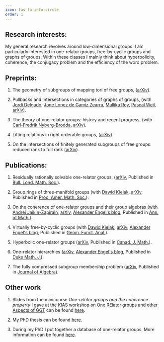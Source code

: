 ```yaml
---
icon: fas fa-info-circle
order: 1
---
```


## Research interests:
My general research revolves around low-dimensional groups. I am particularly interested in one-relator groups, free-by-cyclic groups and graphs of groups. Within these classes I mainly think about hyperbolicity, coherence, the conjugacy problem and the efficiency of the word problem.

## Preprints: 

1) The geometry of subgroups of mapping tori of free groups, ([arXiv](https://arxiv.org/abs/2510.03145)).
   
2) Pullbacks and intersections in categories of graphs of groups, (with [Jordi Delgado](https://jdrmaths.wixsite.com/jdelgado), [Jone Lopez de Gamiz Zearra](https://sites.google.com/view/joneldg/inicio), [Mallika Roy](https://sites.google.com/view/mallika-roy/home), [Pascal Weil](https://lipn.univ-paris13.fr/~pascal.weil/), [arXiv](https://arxiv.org/abs/2508.04362)).

3) The theory of one-relator groups: history and recent progress, (with [Carl-Fredrik Nyberg-Brodda](https://sites.google.com/view/cf-nb/), [arXiv](https://arxiv.org/abs/2501.18306)).
   
4) Lifting relations in right orderable groups, ([arXiv](https://arxiv.org/abs/2412.17057)).

5) On the intersections of finitely generated subgroups of free groups: reduced rank to full rank ([arXiv](https://arxiv.org/abs/2108.10814)).

## Publications:

1) Residually rationally solvable one-relator groups, ([arXiv](https://arxiv.org/abs/2407.09272), Published in [Bull. Lond. Math. Soc.](https://londmathsoc.onlinelibrary.wiley.com/doi/10.1112/blms.70210)).

2) Group rings of three-manifold groups (with [Dawid Kielak](https://people.maths.ox.ac.uk/kielak/), [arXiv](https://arxiv.org/abs/2303.15907), Published in [Proc. Amer. Math. Soc.](https://www.ams.org/journals/proc/2024-152-05/S0002-9939-2024-16716-2/)).

3) On the coherence of one-relator groups and their group algebras (with [Andrei Jaikin-Zapirain](https://matematicas.uam.es/~andrei.jaikin/), [arXiv](https://arxiv.org/abs/2303.05976), [Alexander Engel's blog](https://blog.spp2026.de/coherence-of-one-relator-groups/), Published in [Ann. of Math.](https://annals.math.princeton.edu/2025/201-3/p04)).

4) Virtually free-by-cyclic groups (with [Dawid Kielak](https://people.maths.ox.ac.uk/kielak/), [arXiv](https://arxiv.org/abs/2302.11500), [Alexander Engel's blog](https://blog.spp2026.de/virtually-free-by-cyclic-groups/), Published in [Geom. Funct. Anal.](https://doi.org/10.1007/s00039-024-00687-6)).

5) Hyperbolic one-relator groups ([arXiv](https://arxiv.org/abs/2211.04371), Published in [Canad. J. Math.](https://doi.org/10.4153/S0008414X24000427)).

6) One-relator hierarchies ([arXiv](https://arxiv.org/abs/2202.11324), [Alexander Engel's blog](https://blog.spp2026.de/hyperbolicity-of-one-relator-groups/), Published in [Duke Math. J.](https://projecteuclid.org/journals/duke-mathematical-journal/volume-174/issue-4/One-relator-hierarchies/10.1215/00127094-2024-0040.short)).
   
7) The fully compressed subgroup membership problem ([arXiv](https://arxiv.org/abs/2110.10055), Published in [Journal of Algebra](https://www.sciencedirect.com/science/article/pii/S0021869323001382)).


## Other work
1) Slides from the minicourse _One-relator groups and the coherence property_ I gave at the [KIAS workshop on One RElator groups and other Aspects of GGT](https://sites.google.com/view/dgt5) can be found [here](https://raw.githubusercontent.com/MarcoLinton/marcolinton.github.io/main/_data/One-relator_groups_and_the_coherence_property.pdf).
   
2) My PhD thesis can be found [here](https://wrap.warwick.ac.uk/id/eprint/173085/).
  
3) During my PhD I put together a database of one-relator groups. More information can be found [here](https://marcolinton.github.io/database/).
